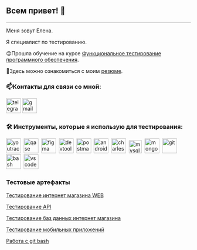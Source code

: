 ## Всем привет! 👋

---

Меня зовут Елена. 

Я специалист по тестированию.

😌Прошла обучение на курсе [Функциональное тестирование программного обеспечения](https://rusau.net/qa-from-scratch).

📙Здесь можно ознакомиться с моим [резюме](https://drive.google.com/file/d/1bVtTond2sygC92MIQn5duWg48CiDPLAl/view?usp=sharing).


### 📫Контакты для связи со мной:

<a href= "https://t.me/Elen_Ang"><img src="https://img.icons8.com/?size=512&id=63306&format=png" width="40" height="40" alt="telegram"/></a>
<a href= "mailto:elena7karpushina@gmail.com"><img src="https://img.icons8.com/?size=512&id=P7UIlhbpWzZm&format=png" width="40" height="40" alt="gmail"/></a>
</p>


### 🛠 Инструменты, которые я использую для тестирования:

<div>
    <img src="https://upload.wikimedia.org/wikipedia/commons/thumb/8/8d/YouTrack_Icon.svg/1024px-YouTrack_Icon.svg.png?20200803082248" title="youtrack" alt="youtrack" width="40" height="40"/>&nbsp
    <img src="https://luna1.co/eb0187.png" title="qase" alt="qase" width="40" height="40"/>&nbsp
  <img src="https://cdn.jsdelivr.net/gh/devicons/devicon/icons/figma/figma-original.svg" title="figma" alt="figma" width="40" height="40"/>&nbsp
  <img src="https://d33wubrfki0l68.cloudfront.net/38b5c953a4667366685d55db55d057c86db1fc54/a0fdc/static/acae6b24d940347661ca901ea07f47c1/chrome-dev-logo-icon.png" title="devtools" alt="devtools" width="40" height="40"/>&nbsp
  <img src="https://seeklogo.com/images/P/postman-logo-0087CA0D15-seeklogo.com.png" title="postman" alt="postman" width="40" height="40"/>&nbsp
    <img src="https://cdn.jsdelivr.net/gh/devicons/devicon/icons/androidstudio/androidstudio-original.svg" title="android-studio" alt="android-studio" width="40" height="40"/>&nbsp
    <img src="https://cdn.icon-icons.com/icons2/3053/PNG/512/charles_proxy_macos_bigsur_icon_190302.png" title="charles-proxy" alt="charles-proxy" width="40" height="40"/>&nbsp
      <img src="https://cdn.jsdelivr.net/gh/devicons/devicon/icons/mysql/mysql-original.svg" title="mysql" alt="mysql" width="35" height="35"/>&nbsp
  <img src="https://cdn.jsdelivr.net/gh/devicons/devicon/icons/mongodb/mongodb-original.svg" title="mongodb" alt="mongodb" width="40" height="40"/>&nbsp
   <img src="https://cdn.jsdelivr.net/gh/devicons/devicon/icons/git/git-original.svg" title="git" alt="git" width="40" height="40"/>&nbsp
  <img src="https://upload.wikimedia.org/wikipedia/commons/thumb/4/4b/Bash_Logo_Colored.svg/1024px-Bash_Logo_Colored.svg.png?20180723054350" title="bash" alt="bash" width="40" height="40"/>&nbsp
  <img src="https://cdn.jsdelivr.net/gh/devicons/devicon/icons/vscode/vscode-original.svg" title="vscode" alt="vscode" width="40" height="40"/>&nbsp
</div>


### Тестовые артефакты

[Тестирование интернет магазина WEB](https://github.com/ElenaKarpushina/Web/blob/main/README.md)

[Тестирование API](https://github.com/ElenaKarpushina/api/blob/main/README.md)

[Тестирование баз данных интернет магазина](https://github.com/ElenaKarpushina/database?tab=readme-ov-file)

[Тестирование мобильных приложений](https://github.com/ElenaKarpushina/mobile/blob/main/README.md)

[Работа с git bash](https://github.com/ElenaKarpushina/git_bash)


